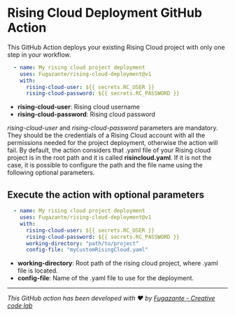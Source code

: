 # Rising Cloud Deployment GitHub Action

This GitHub Action deploys your existing Rising Cloud project with only one step in your workflow.

```yaml
  - name: My rising cloud project deployment
    uses: Fugazante/rising-cloud-deployment@v1
    with:
      rising-cloud-user: ${{ secrets.RC_USER }}
      rising-cloud-password: ${{ secrets.RC_PASSWORD }}
```

- **rising-cloud-user**: Rising cloud username
- **rising-cloud-password**: Rising cloud password

*rising-cloud-user* and *rising-cloud-password* parameters are mandatory. They should be the credentials 
of a Rising Cloud account with all the permissions needed for the project deployment, otherwise the action will fail.
By default, the action considers that .yaml file of your Rising cloud project is in the root path and it is called
**risincloud.yaml**. If it is not the case, it is possible to configure the path and the file name using the following optional
parameters.

## Execute the action with optional parameters

```yaml
  - name: My rising cloud project deployment
    uses: Fugazante/rising-cloud-deployment@v1
    with:
      rising-cloud-user: ${{ secrets.RC_USER }}
      rising-cloud-password: ${{ secrets.RC_PASSWORD }}
      working-directory: "path/to/project"
      config-file: "myCustomRisingCloud.yaml"
```

- **working-directory**: Root path of the rising cloud project, where .yaml file is located.
- **config-file**: Name of the .yaml file to use for the deployment.

--------------------------------------------------------------------------------------------------------------

*This GitHub action has been developed with :heart: by [Fugazante - Creative code lab](https://fugazante.com)*